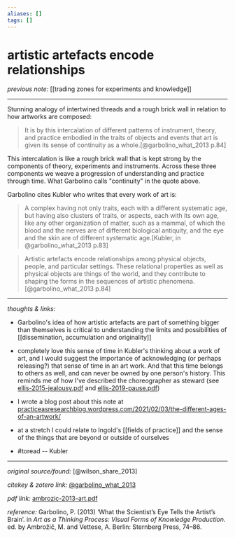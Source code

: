 ```yaml
---
aliases: []
tags: []
---
```


# artistic artefacts encode relationships

_previous note:_ [[trading zones for experiments and knowledge]]

---

Stunning analogy of intertwined threads and a rough brick wall in relation to how artworks are composed:

>It is by this intercalation of different patterns of instrument, theory, and practice embodied in the traits of objects and events that art is given its sense of continuity as a whole.[@garbolino_what_2013 p.84]

This intercalation is like a rough brick wall that is kept strong by the components of theory, experiments and instruments. Across these three components we weave a progression of understanding and practice through time. What Garbolino calls "continuity" in the quote above. 

Garbolino cites Kubler who writes that every work of art is:

>A complex having not only traits, each with a different systematic age, but having also clusters of traits, or aspects, each with its own age, like any other organization of matter, such as a mammal, of which the blood and the nerves are of different biological antiquity, and the eye and the skin are of different systematic age.[Kubler, in @garbolino_what_2013 p.83]

>Artistic artefacts encode relationships among physical objects, people, and particular settings. These relational properties as well as physical objects are things of the world, and they contribute to shaping the forms in the sequences of artistic phenomena.[@garbolino_what_2013 p.84]


---

_thoughts & links:_

- Garbolino's idea of how artistic artefacts are part of something bigger than themselves is critical to understanding the limits and possibilities of [[dissemination, accumulation and originality]]
- completely love this sense of time in Kubler's thinking about a work of art, and I would suggest the importance of acknowledging (or perhaps releasing?) that sense of time in an art work. And that this time belongs to others as well, and can never be owned by one person's history. This reminds me of how I've described the choreographer as steward (see [ellis-2015-jealousy.pdf]([ellis-2015-jealousy.pdf](hook://file/uT1LUEAJt?p=RHJvcGJveC9iaWJsaW9ncmFwaHkgcGRmcw==&n=ellis-2015-jealousy.pdf)) and [ellis-2019-pause.pdf]([ellis-2019-pause.pdf](hook://file/uT1QQvcSq?p=RHJvcGJveC9iaWJsaW9ncmFwaHkgcGRmcw==&n=ellis-2019-pause.pdf)))
-  I wrote a blog post about this note at [practiceasresearchblog.wordpress.com/2021/02/03/the-different-ages-of-an-artwork/](https://practiceasresearchblog.wordpress.com/2021/02/03/the-different-ages-of-an-artwork/)
-  at a stretch I could relate to Ingold's [[fields of practice]] and the sense of the things that are beyond or outside of ourselves

- #toread -- Kubler

---

_original source/found:_ [@wilson_share_2013]

_citekey & zotero link:_ [@garbolino_what_2013](zotero://select/items/1_XA59N38Y)

_pdf link:_ [ambrozic-2013-art.pdf]([ambrozic-2013-art.pdf](hook://file/uQMk7HDbi?p=QWN0aW9uLzIwMjAwNzE0IC0gZG9jcyB0byBwcm9jZXNz&n=ambrozic-2013-art.pdf))

_reference:_ Garbolino, P. (2013) ‘What the Scientist’s Eye Tells the Artist’s Brain’. in _Art as a Thinking Process: Visual Forms of Knowledge Production_. ed. by Ambrožič, M. and Vettese, A. Berlin: Sternberg Press, 74–86.


